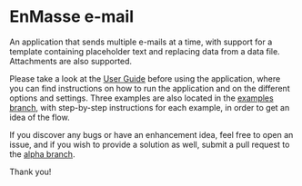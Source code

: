 # EnMasse e-mail
An application that sends multiple e-mails at a time, with support for a template containing placeholder text and replacing data from a data file. Attachments are also supported.

Please take a look at the [User Guide](https://github.com/AntonisTorb/EnMasse-email/blob/main/User%20Guide.pdf) before using the application, where you can find instructions on how to run the application and on the different options and settings. Three examples are also located in the [examples branch](https://github.com/AntonisTorb/EnMasse-email/tree/examples), with step-by-step instructions for each example, in order to get an idea of the flow.

If you discover any bugs or have an enhancement idea, feel free to open an issue, and if you wish to provide a solution as well, submit a pull request to the [alpha branch](https://github.com/AntonisTorb/EnMasse-email/tree/alpha).

Thank you!
